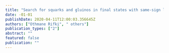 ```yaml
---
title: "Search for squarks and gluinos in final states with same-sign leptons and jets using 139 fb$^-1$ of data collected with the ATLAS detector"
date: -01-01
publishDate: 2020-04-11T12:00:03.356645Z
authors: ["Othmane Rifki", " others"]
publication_types: ["2"]
abstract: ""
featured: false
publication: ""
---
```


